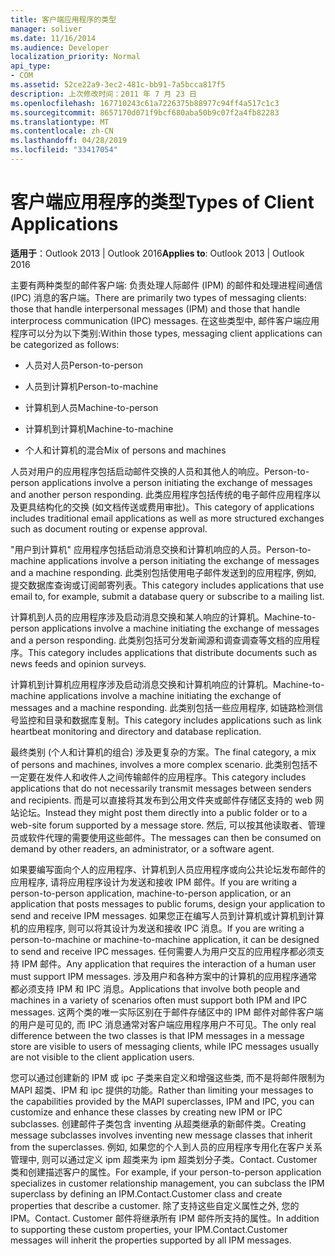 ```yaml
---
title: 客户端应用程序的类型
manager: soliver
ms.date: 11/16/2014
ms.audience: Developer
localization_priority: Normal
api_type:
- COM
ms.assetid: 52ce22a9-3ec2-481c-bb91-7a5bcca817f5
description: 上次修改时间：2011 年 7 月 23 日
ms.openlocfilehash: 167710243c61a7226375b88977c94ff4a517c1c3
ms.sourcegitcommit: 8657170d071f9bcf680aba50b9c07f2a4fb82283
ms.translationtype: MT
ms.contentlocale: zh-CN
ms.lasthandoff: 04/28/2019
ms.locfileid: "33417054"
---
```

# <a name="types-of-client-applications"></a><span data-ttu-id="e9e2a-103">客户端应用程序的类型</span><span class="sxs-lookup"><span data-stu-id="e9e2a-103">Types of Client Applications</span></span>

  
  
<span data-ttu-id="e9e2a-104">**适用于**：Outlook 2013 | Outlook 2016</span><span class="sxs-lookup"><span data-stu-id="e9e2a-104">**Applies to**: Outlook 2013 | Outlook 2016</span></span> 
  
<span data-ttu-id="e9e2a-105">主要有两种类型的邮件客户端: 负责处理人际邮件 (IPM) 的邮件和处理进程间通信 (IPC) 消息的客户端。</span><span class="sxs-lookup"><span data-stu-id="e9e2a-105">There are primarily two types of messaging clients: those that handle interpersonal messages (IPM) and those that handle interprocess communication (IPC) messages.</span></span> <span data-ttu-id="e9e2a-106">在这些类型中, 邮件客户端应用程序可以分为以下类别:</span><span class="sxs-lookup"><span data-stu-id="e9e2a-106">Within those types, messaging client applications can be categorized as follows:</span></span>
  
- <span data-ttu-id="e9e2a-107">人员对人员</span><span class="sxs-lookup"><span data-stu-id="e9e2a-107">Person-to-person</span></span>
    
- <span data-ttu-id="e9e2a-108">人员到计算机</span><span class="sxs-lookup"><span data-stu-id="e9e2a-108">Person-to-machine</span></span>
    
- <span data-ttu-id="e9e2a-109">计算机到人员</span><span class="sxs-lookup"><span data-stu-id="e9e2a-109">Machine-to-person</span></span>
    
- <span data-ttu-id="e9e2a-110">计算机到计算机</span><span class="sxs-lookup"><span data-stu-id="e9e2a-110">Machine-to-machine</span></span>
    
- <span data-ttu-id="e9e2a-111">个人和计算机的混合</span><span class="sxs-lookup"><span data-stu-id="e9e2a-111">Mix of persons and machines</span></span>
    
<span data-ttu-id="e9e2a-112">人员对用户的应用程序包括启动邮件交换的人员和其他人的响应。</span><span class="sxs-lookup"><span data-stu-id="e9e2a-112">Person-to-person applications involve a person initiating the exchange of messages and another person responding.</span></span> <span data-ttu-id="e9e2a-113">此类应用程序包括传统的电子邮件应用程序以及更具结构化的交换 (如文档传送或费用审批)。</span><span class="sxs-lookup"><span data-stu-id="e9e2a-113">This category of applications includes traditional email applications as well as more structured exchanges such as document routing or expense approval.</span></span>
  
<span data-ttu-id="e9e2a-114">"用户到计算机" 应用程序包括启动消息交换和计算机响应的人员。</span><span class="sxs-lookup"><span data-stu-id="e9e2a-114">Person-to-machine applications involve a person initiating the exchange of messages and a machine responding.</span></span> <span data-ttu-id="e9e2a-115">此类别包括使用电子邮件发送到的应用程序, 例如, 提交数据库查询或订阅邮寄列表。</span><span class="sxs-lookup"><span data-stu-id="e9e2a-115">This category includes applications that use email to, for example, submit a database query or subscribe to a mailing list.</span></span>
  
<span data-ttu-id="e9e2a-116">计算机到人员的应用程序涉及启动消息交换和某人响应的计算机。</span><span class="sxs-lookup"><span data-stu-id="e9e2a-116">Machine-to-person applications involve a machine initiating the exchange of messages and a person responding.</span></span> <span data-ttu-id="e9e2a-117">此类别包括可分发新闻源和调查调查等文档的应用程序。</span><span class="sxs-lookup"><span data-stu-id="e9e2a-117">This category includes applications that distribute documents such as news feeds and opinion surveys.</span></span>
  
<span data-ttu-id="e9e2a-118">计算机到计算机应用程序涉及启动消息交换和计算机响应的计算机。</span><span class="sxs-lookup"><span data-stu-id="e9e2a-118">Machine-to-machine applications involve a machine initiating the exchange of messages and a machine responding.</span></span> <span data-ttu-id="e9e2a-119">此类别包括一些应用程序, 如链路检测信号监控和目录和数据库复制。</span><span class="sxs-lookup"><span data-stu-id="e9e2a-119">This category includes applications such as link heartbeat monitoring and directory and database replication.</span></span>
  
<span data-ttu-id="e9e2a-120">最终类别 (个人和计算机的组合) 涉及更复杂的方案。</span><span class="sxs-lookup"><span data-stu-id="e9e2a-120">The final category, a mix of persons and machines, involves a more complex scenario.</span></span> <span data-ttu-id="e9e2a-121">此类别包括不一定要在发件人和收件人之间传输邮件的应用程序。</span><span class="sxs-lookup"><span data-stu-id="e9e2a-121">This category includes applications that do not necessarily transmit messages between senders and recipients.</span></span> <span data-ttu-id="e9e2a-122">而是可以直接将其发布到公用文件夹或邮件存储区支持的 web 网站论坛。</span><span class="sxs-lookup"><span data-stu-id="e9e2a-122">Instead they might post them directly into a public folder or to a web-site forum supported by a message store.</span></span> <span data-ttu-id="e9e2a-123">然后, 可以按其他读取者、管理员或软件代理的需要使用这些邮件。</span><span class="sxs-lookup"><span data-stu-id="e9e2a-123">The messages can then be consumed on demand by other readers, an administrator, or a software agent.</span></span>
  
<span data-ttu-id="e9e2a-124">如果要编写面向个人的应用程序、计算机到人员应用程序或向公共论坛发布邮件的应用程序, 请将应用程序设计为发送和接收 IPM 邮件。</span><span class="sxs-lookup"><span data-stu-id="e9e2a-124">If you are writing a person-to-person application, machine-to-person application, or an application that posts messages to public forums, design your application to send and receive IPM messages.</span></span> <span data-ttu-id="e9e2a-125">如果您正在编写人员到计算机或计算机到计算机的应用程序, 则可以将其设计为发送和接收 IPC 消息。</span><span class="sxs-lookup"><span data-stu-id="e9e2a-125">If you are writing a person-to-machine or machine-to-machine application, it can be designed to send and receive IPC messages.</span></span> <span data-ttu-id="e9e2a-126">任何需要人为用户交互的应用程序都必须支持 IPM 邮件。</span><span class="sxs-lookup"><span data-stu-id="e9e2a-126">Any application that requires the interaction of a human user must support IPM messages.</span></span> <span data-ttu-id="e9e2a-127">涉及用户和各种方案中的计算机的应用程序通常都必须支持 IPM 和 IPC 消息。</span><span class="sxs-lookup"><span data-stu-id="e9e2a-127">Applications that involve both people and machines in a variety of scenarios often must support both IPM and IPC messages.</span></span> <span data-ttu-id="e9e2a-128">这两个类的唯一实际区别在于邮件存储区中的 IPM 邮件对邮件客户端的用户是可见的, 而 IPC 消息通常对客户端应用程序用户不可见。</span><span class="sxs-lookup"><span data-stu-id="e9e2a-128">The only real difference between the two classes is that IPM messages in a message store are visible to users of messaging clients, while IPC messages usually are not visible to the client application users.</span></span> 
  
<span data-ttu-id="e9e2a-129">您可以通过创建新的 IPM 或 ipc 子类来自定义和增强这些类, 而不是将邮件限制为 MAPI 超类、IPM 和 ipc 提供的功能。</span><span class="sxs-lookup"><span data-stu-id="e9e2a-129">Rather than limiting your messages to the capabilities provided by the MAPI superclasses, IPM and IPC, you can customize and enhance these classes by creating new IPM or IPC subclasses.</span></span> <span data-ttu-id="e9e2a-130">创建邮件子类包含 inventing 从超类继承的新邮件类。</span><span class="sxs-lookup"><span data-stu-id="e9e2a-130">Creating message subclasses involves inventing new message classes that inherit from the superclasses.</span></span> <span data-ttu-id="e9e2a-131">例如, 如果您的个人到人员的应用程序专用化在客户关系管理中, 则可以通过定义 ipm 超类来为 ipm 超类划分子类。Contact. Customer 类和创建描述客户的属性。</span><span class="sxs-lookup"><span data-stu-id="e9e2a-131">For example, if your person-to-person application specializes in customer relationship management, you can subclass the IPM superclass by defining an IPM.Contact.Customer class and create properties that describe a customer.</span></span> <span data-ttu-id="e9e2a-132">除了支持这些自定义属性之外, 您的 IPM。Contact. Customer 邮件将继承所有 IPM 邮件所支持的属性。</span><span class="sxs-lookup"><span data-stu-id="e9e2a-132">In addition to supporting these custom properties, your IPM.Contact.Customer messages will inherit the properties supported by all IPM messages.</span></span>
  


